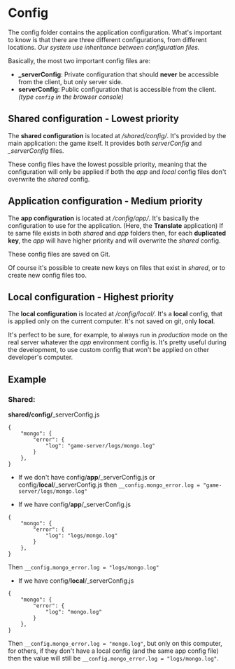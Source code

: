 Config
======
The config folder contains the application configuration.
What's important to know is that there are three different configurations, from different locations.
*Our system use inheritance between configuration files.*

Basically, the most two important config files are:

- **_serverConfig**: Private configuration that should **never** be accessible from the client, but only server side.
- **serverConfig**: Public configuration that is accessible from the client. *(type `config` in the browser console)*

## Shared configuration - Lowest priority
The **shared configuration** is located at */shared/config/*. It's provided by the main application: the game itself.
It provides both *serverConfig* and *_serverConfig* files.

These config files have the lowest possible priority, meaning that the configuration will only be applied if both the *app* and *local* config files don't overwrite the *shared* config.

## Application configuration - Medium priority
The **app configuration** is located at */config/app/*. It's basically the configuration to use for the application. (Here, the **Translate** application)
If te same file exists in both *shared* and *app* folders then, for each **duplicated key**, the *app* will have higher priority and will overwrite the *shared* config.

These config files are saved on Git.

Of course it's possible to create new keys on files that exist in *shared*, or to create new config files too.

## Local configuration - Highest priority
The **local configuration** is located at */config/local/*. It's a **local** config, that is applied only on the current computer.
It's not saved on git, only **local**.

It's perfect to be sure, for example, to always run in *production* mode on the real server whatever the *app* environment config is.
It's pretty useful during the development, to use custom config that won't be applied on other developer's computer.

## Example

### Shared:
**shared/config/**_serverConfig.js

```
{
    "mongo": {
        "error": {
            "log": "game-server/logs/mongo.log"
        }
    },
}
```

- If we don't have config/**app**/_serverConfig.js or config/**local**/_serverConfig.js then `__config.mongo_error.log = "game-server/logs/mongo.log"`


- If we have config/**app**/_serverConfig.js

```
{
    "mongo": {
        "error": {
            "log": "logs/mongo.log"
        }
    },
}
```

Then `__config.mongo_error.log = "logs/mongo.log"`


- If we have config/**local**/_serverConfig.js

```
{
    "mongo": {
        "error": {
            "log": "mongo.log"
        }
    },
}
```

Then `__config.mongo_error.log = "mongo.log"`, but only on this computer, for others, if they don't have a local config (and the same app config file) then the value will still be `__config.mongo_error.log = "logs/mongo.log"`.
